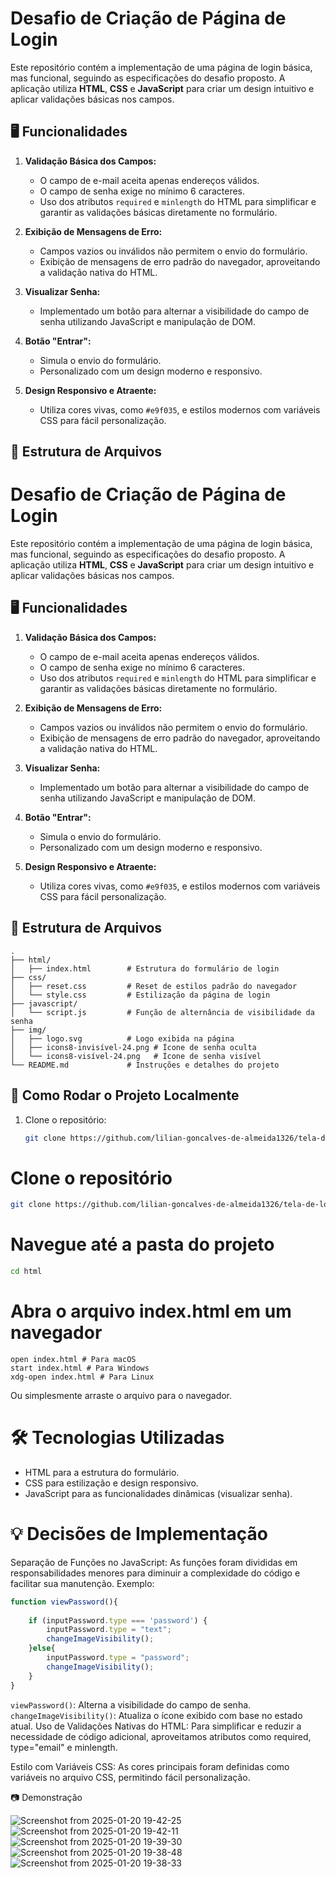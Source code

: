 # Desafio de Criação de Página de Login

Este repositório contém a implementação de uma página de login básica, mas funcional, seguindo as especificações do desafio proposto. A aplicação utiliza **HTML**, **CSS** e **JavaScript** para criar um design intuitivo e aplicar validações básicas nos campos.

## 🖥️ Funcionalidades

1. **Validação Básica dos Campos:**
   - O campo de e-mail aceita apenas endereços válidos.
   - O campo de senha exige no mínimo 6 caracteres.
   - Uso dos atributos `required` e `minlength` do HTML para simplificar e garantir as validações básicas diretamente no formulário.

2. **Exibição de Mensagens de Erro:**
   - Campos vazios ou inválidos não permitem o envio do formulário.
   - Exibição de mensagens de erro padrão do navegador, aproveitando a validação nativa do HTML.

3. **Visualizar Senha:**
   - Implementado um botão para alternar a visibilidade do campo de senha utilizando JavaScript e manipulação de DOM.

4. **Botão "Entrar":**
   - Simula o envio do formulário.
   - Personalizado com um design moderno e responsivo.

5. **Design Responsivo e Atraente:**
   - Utiliza cores vivas, como `#e9f035`, e estilos modernos com variáveis CSS para fácil personalização.

## 📂 Estrutura de Arquivos
# Desafio de Criação de Página de Login

Este repositório contém a implementação de uma página de login básica, mas funcional, seguindo as especificações do desafio proposto. A aplicação utiliza **HTML**, **CSS** e **JavaScript** para criar um design intuitivo e aplicar validações básicas nos campos.

## 🖥️ Funcionalidades

1. **Validação Básica dos Campos:**
   - O campo de e-mail aceita apenas endereços válidos.
   - O campo de senha exige no mínimo 6 caracteres.
   - Uso dos atributos `required` e `minlength` do HTML para simplificar e garantir as validações básicas diretamente no formulário.

2. **Exibição de Mensagens de Erro:**
   - Campos vazios ou inválidos não permitem o envio do formulário.
   - Exibição de mensagens de erro padrão do navegador, aproveitando a validação nativa do HTML.

3. **Visualizar Senha:**
   - Implementado um botão para alternar a visibilidade do campo de senha utilizando JavaScript e manipulação de DOM.

4. **Botão "Entrar":**
   - Simula o envio do formulário.
   - Personalizado com um design moderno e responsivo.

5. **Design Responsivo e Atraente:**
   - Utiliza cores vivas, como `#e9f035`, e estilos modernos com variáveis CSS para fácil personalização.

## 📂 Estrutura de Arquivos

```plaintext
.
├── html/
│   ├── index.html        # Estrutura do formulário de login
├── css/
│   ├── reset.css         # Reset de estilos padrão do navegador
│   └── style.css         # Estilização da página de login
├── javascript/
│   └── script.js         # Função de alternância de visibilidade da senha
├── img/
│   ├── logo.svg          # Logo exibida na página
│   ├── icons8-invisível-24.png # Ícone de senha oculta
│   └── icons8-visível-24.png   # Ícone de senha visível
└── README.md             # Instruções e detalhes do projeto
```

## 🚀 Como Rodar o Projeto Localmente

1. Clone o repositório:
   ```bash
   git clone https://github.com/lilian-goncalves-de-almeida1326/tela-de-login-simples.git
   
# Clone o repositório
  ```bash
  git clone https://github.com/lilian-goncalves-de-almeida1326/tela-de-login-simples.git
```

# Navegue até a pasta do projeto
 ```bash
cd html
```

# Abra o arquivo index.html em um navegador
```
open index.html # Para macOS
start index.html # Para Windows
xdg-open index.html # Para Linux
```

Ou simplesmente arraste o arquivo para o navegador.
# 🛠️ Tecnologias Utilizadas
- HTML para a estrutura do formulário.
- CSS para estilização e design responsivo.
- JavaScript para as funcionalidades dinâmicas (visualizar senha).

# 💡 Decisões de Implementação
Separação de Funções no JavaScript: As funções foram divididas em responsabilidades menores para diminuir a complexidade do código e facilitar sua manutenção. Exemplo:
```javascript
function viewPassword(){
    
    if (inputPassword.type === 'password') {
        inputPassword.type = "text";
        changeImageVisibility();
    }else{
        inputPassword.type = "password";
        changeImageVisibility();
    }
}

```

`viewPassword()`: Alterna a visibilidade do campo de senha.
`changeImageVisibility()`: Atualiza o ícone exibido com base no estado atual.
Uso de Validações Nativas do HTML: Para simplificar e reduzir a necessidade de código adicional, aproveitamos atributos como required, type="email" e minlength.

Estilo com Variáveis CSS: As cores principais foram definidas como variáveis no arquivo CSS, permitindo fácil personalização.

📷 Demonstração

![Screenshot from 2025-01-20 19-42-25](https://github.com/user-attachments/assets/17d7be0d-f7a4-4fab-97fd-70dc61728823)
![Screenshot from 2025-01-20 19-42-11](https://github.com/user-attachments/assets/86c4da88-a582-4056-a831-6964b60e24ca)
![Screenshot from 2025-01-20 19-39-30](https://github.com/user-attachments/assets/81b6b24d-ce7a-4a38-8104-3ad33a031e89)
![Screenshot from 2025-01-20 19-38-48](https://github.com/user-attachments/assets/cd7c5850-be1a-4091-950e-d0d4013d01ef)
![Screenshot from 2025-01-20 19-38-33](https://github.com/user-attachments/assets/630289ed-a868-4df2-8911-194f5a341a16)

